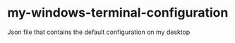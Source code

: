 # my-windows-terminal-configuration
Json file that contains the default configuration on my desktop

